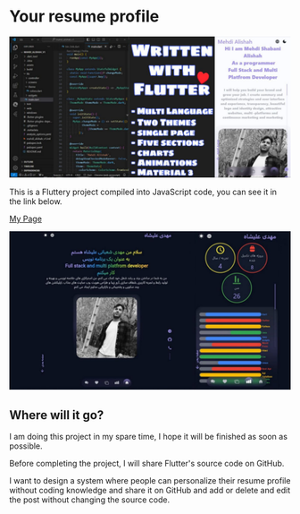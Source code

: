 # Your resume profile

<img src="readme_imgs/1.jpg">

This is a Fluttery project compiled into JavaScript code, you can see it in the link below.

[My Page](https://mtynet.github.io)

<img src="readme_imgs/2.jpg">

## Where will it go?

I am doing this project in my spare time, I hope it will be finished as soon as possible.

Before completing the project, I will share Flutter's source code on GitHub.

I want to design a system where people can personalize their resume profile without coding knowledge and share it on GitHub and add or delete and edit the post without changing the source code.
